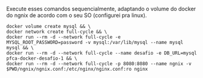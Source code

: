 Execute esses comandos sequencialmente, adaptando o volume do docker do ngnix
de acordo com o seu SO (configurei pra linux).

```
docker volume create mysql && \
docker network create full-cycle && \
docker run --rm -d --network full-cycle -e MYSQL_ROOT_PASSWORD=password -v mysql:/var/lib/mysql --name mysql mysql && \
docker run --rm -d --network full-cycle --name desafio -e DB_URL=mysql pfca-docker-desafio-1 && \
docker run --rm -d --network full-cycle -p 8080:8080 --name ngnix -v $PWD/ngnix/ngnix.conf:/etc/nginx/nginx.conf:ro nginx
```